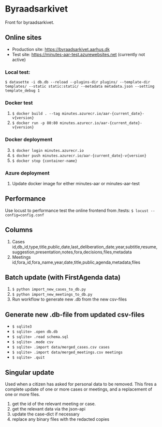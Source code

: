 # Byraadsarkivet
Front for byraadsarkivet.

## Online sites
- Production site:
  https://byraadsarkivet.aarhus.dk
- Test site:
  https://minutes-aar-test.azurewebsites.net (currently not active)

### Local test:
`$ datasette -i db.db --reload --plugins-dir plugins/ --template-dir templates/ --static static:static/ --metadata metadata.json --setting template_debug 1`

### Docker test
1. `$ docker build . --tag minutes.azurecr.io/aar-{current_date}-v{version}`
2. `$ docker run -p 80:80 minutes.azurecr.io/aar-{current_date}-v{version}`

### Docker deployment
3. `$ docker login minutes.azurecr.io`
4. `$ docker push minutes.azurecr.io/aar-{current_date}-v{version}`
5. `$ docker stop {container-name}`

### Azure deployment
1. Update docker image for either minutes-aar or minutes-aar-test

## Performance
Use locust to performance test the online frontend from /tests:
`$ locust --config=config.conf`

## Columns
1. Cases
id,db_id,type,title,public,date,last_deliberation_date,year,subtitle,resume,suggestion,presentation,notes,fora,decisions,files,metadata
2. Meetings
id,fora_id,fora_name,year,date,title,public,agenda,metadata,files

## Batch update (with FirstAgenda data)
1. `$ python import_new_cases_to_db.py`
2. `$ python import_new_meetings_to_db.py`
3. Run workflow to generate new .db from the new csv-files

## Generate new .db-file from updated csv-files
- `$ sqlite3`
- `$ sqlite> .open db.db`
- `$ sqlite> .read schema.sql`
- `$ sqlite> .mode csv`
- `$ sqlite> .import data/merged_cases.csv cases`
- `$ sqlite> .import data/merged_meetings.csv meetings`
- `$ sqlite> .quit`

## Singular update
Used when a citizen has asked for personal data to be removed.
This fires a complete update of one or more cases or meetings, and a replacement of one or more files.

1. get the id of the relevant meeting or case.
2. get the relevant data via the json-api
3. update the case-dict if necessary
4. replace any binary files with the redacted copies
